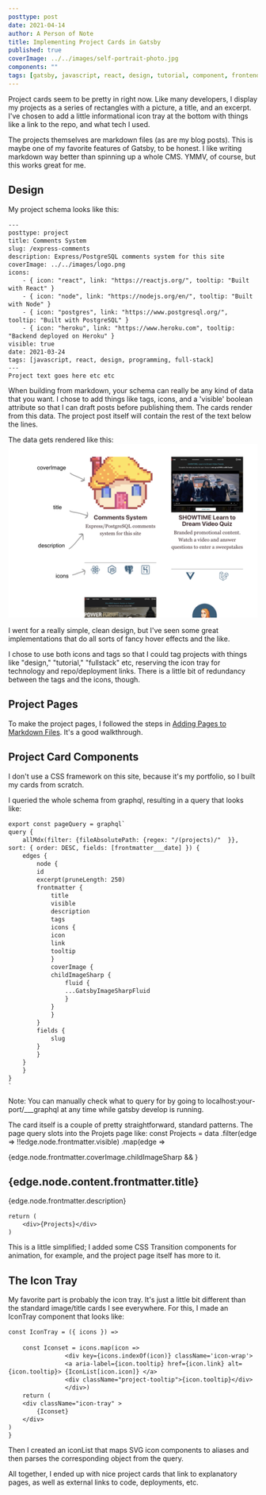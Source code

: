 ```yaml
---
posttype: post
date: 2021-04-14
author: A Person of Note
title: Implementing Project Cards in Gatsby
published: true
coverImage: ../../images/self-portrait-photo.jpg
components: ""
tags: [gatsby, javascript, react, design, tutorial, component, frontend]
---
```


Project cards seem to be pretty in right now. Like many developers, I display my projects as a series of rectangles with a picture, a title, and an excerpt. I've chosen to add a little informational icon tray at the bottom with things like a link to the repo, and what tech I used.

The projects themselves are markdown files (as are my blog posts). This is maybe one of my favorite features of Gatsby, to be honest. I like writing markdown way better than spinning up a whole CMS. YMMV, of course, but this works great for me.

## Design

My project schema looks like this:

    ---
    posttype: project
    title: Comments System
    slug: /express-comments
    description: Express/PostgreSQL comments system for this site
    coverImage: ../../images/logo.png
    icons:
        - { icon: "react", link: "https://reactjs.org/", tooltip: "Built with React" }
        - { icon: "node", link: "https://nodejs.org/en/", tooltip: "Built with Node" }
        - { icon: "postgres", link: "https://www.postgresql.org/", tooltip: "Built with PostgreSQL" }
        - { icon: "heroku", link: "https://www.heroku.com", tooltip: "Backend deployed on Heroku" }
    visible: true
    date: 2021-03-24
    tags: [javascript, react, design, programming, full-stack]
    ---
    Project text goes here etc etc


When building from markdown, your schema can really be any kind of data that you want. I chose to add things like tags, icons, and a 'visible' boolean attribute so that I can draft posts before publishing them. The cards render from this data.  The project post itself will contain the rest of the text below the lines.

The data gets rendered like this:
![The schema represented visually](../../images/post-images/project-cards-1.png)

I went for a really simple, clean design, but I've seen some great implementations that do all sorts of fancy hover effects and the like.

I chose to use both icons and tags so that I could tag projects with things like "design," "tutorial," "fullstack" etc, reserving the icon tray for technology and repo/deployment links. There is a little bit of redundancy between the tags and the icons, though.


## Project Pages
To make the project pages, I followed the steps in [Adding Pages to Markdown Files](https://www.gatsbyjs.com/docs/how-to/routing/adding-markdown-pages/). It's a good walkthrough.

## Project Card Components
I don't use a CSS framework on this site, because it's my portfolio, so I built my cards from scratch.

I queried the whole schema from graphql, resulting in a query that looks like:

    export const pageQuery = graphql`
    query {
        allMdx(filter: {fileAbsolutePath: {regex: "/(projects)/"  }}, sort: { order: DESC, fields: [frontmatter___date] }) {
        edges {
            node {
            id
            excerpt(pruneLength: 250)
            frontmatter {
                title
                visible
                description
                tags
                icons {
                icon
                link
                tooltip
                }
                coverImage {
                childImageSharp {
                    fluid {
                    ...GatsbyImageSharpFluid
                    }
                }
                }
            }
            fields {
                slug
            }
            }
        }
        }
    }
    `
Note: You can manually check what to query for by going to localhost:your-port/___graphql at any time while gatsby develop is running.

The card itself is a couple of pretty straightforward, standard patterns. The page query slots into the Projets page like:
    const Projects = data
      .filter(edge => !!edge.node.frontmatter.visible) 
      .map(edge =>  
        <div className="project-card">
            {edge.node.frontmatter.coverImage.childImageSharp && <Img className="project-image" fluid={edge.node.frontmatter.coverImage.childImageSharp.fluid} />}
         <Link to={content.fields.slug}>
            <span className="shrink"><h2>{edge.node.content.frontmatter.title}</h2></span>
            <div className="content">{edge.node.frontmatter.description}</div>
        </Link>
        <IconTray icons={edge.node.frontmatter.icons} />
        </div>

    return (
        <div>{Projects}</div>
    )

This is a little simplified; I added some CSS Transition components for animation, for example, and the project page itself has more to it.

## The Icon Tray
My favorite part is probably the icon tray. It's just a little bit different than the standard image/title cards I see everywhere. For this, I made an IconTray component that looks like:

    const IconTray = ({ icons }) => 

        const Iconset = icons.map(icon => 
                    <div key={icons.indexOf(icon)} className='icon-wrap'>
                    <a aria-label={icon.tooltip} href={icon.link} alt={icon.tooltip}> {IconList[icon.icon]} </a>
                    <div className="project-tooltip">{icon.tooltip}</div>
                    </div>)
        return (
        <div className="icon-tray" >
            {Iconset}
        </div>
    )
    }

Then I created an iconList that maps SVG icon components to aliases and then parses the corresponding object from the query.

All together, I ended up with nice project cards that link to explanatory pages, as well as external links to code, deployments, etc.

<div style="padding-bottom: 2rem"></div>